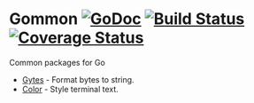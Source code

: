 # Gommon [![GoDoc](http://img.shields.io/badge/go-documentation-blue.svg?style=flat-square)](http://godoc.org/github.com/labstack/gommon) [![Build Status](http://img.shields.io/travis/labstack/gommon.svg?style=flat-square)](https://travis-ci.org/labstack/gommon) [![Coverage Status](http://img.shields.io/coveralls/labstack/gommon.svg?style=flat-square)](https://coveralls.io/r/labstack/gommon)

Common packages for Go
- [Gytes](https://github.com/labstack/gommon/tree/master/gytes) - Format bytes to string.
- [Color](https://github.com/labstack/gommon/tree/master/color) - Style terminal text.
